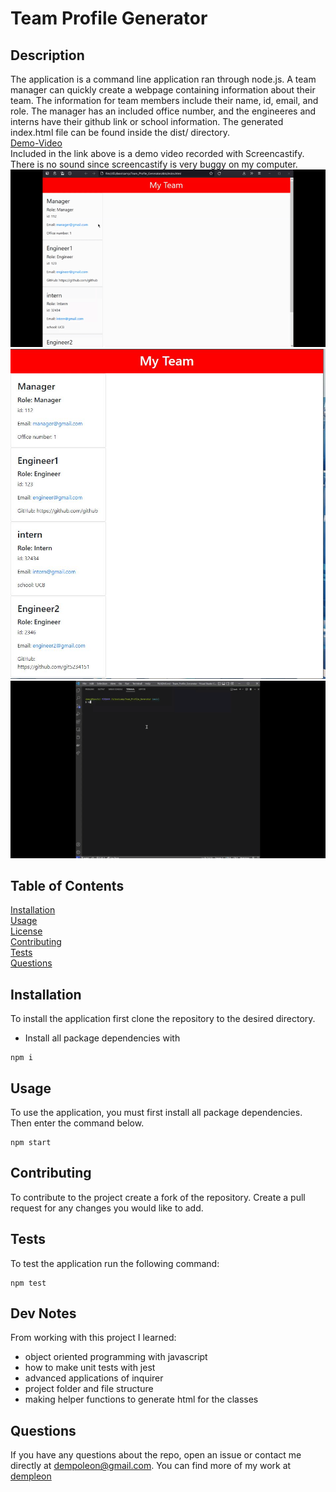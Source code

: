 
# Team Profile Generator

## Description <br>
The application is a command line application ran through node.js. A team manager can quickly create a webpage containing information about their team. The information for team members include their name, id, email, and role. The manager has an included office number, and the engineeres and interns have their github link or school information. The generated index.html file can be found inside the dist/ directory.
<br>
[Demo-Video](https://youtu.be/owJ-WARhkao)
<br>
Included in the link above is a demo video recorded with Screencastify. There is no sound since screencastify is very buggy on my computer.
<br>
![clicking_on_email_link](./images/team_profile_generator_email_link.gif)
<br>
![index.html](./images/team_profile_generator_snapshot.JPG)
<br>
![tests](./images/team_profile_generator_tests.gif)

## Table of Contents
[Installation](#Installation)<br>
[Usage](#Usage)<br>
[License](#Team-Profile-Generator)<br>
[Contributing](#Contributing)<br>
[Tests](#Tests)<br>
[Questions](#Questions)<br>
    

## Installation
To install the application first clone the repository to the desired directory.
- Install all package dependencies with
```
npm i
```

## Usage
To use the application, you must first install all package dependencies. Then enter the command below.
```
npm start
```

## Contributing
To contribute to the project create a fork of the repository. Create a pull request for any changes you would like to add.

## Tests
To test the application run the following command:
```
npm test
```

## Dev Notes
From working with this project I learned:
- object oriented programming with javascript
- how to make unit tests with jest
- advanced applications of inquirer
- project folder and file structure
- making helper functions to generate html for the classes

## Questions
If you have any questions about the repo, open an issue or contact me directly at [dempoleon@gmail.com](dempoleon@gmail.com).
You can find more of my work at [dempleon](https://github.com/dempleon)


